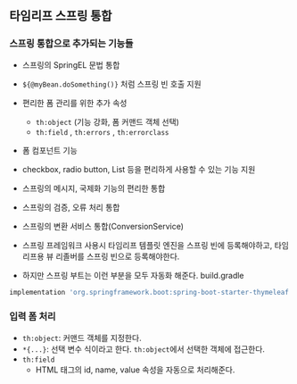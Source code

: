 ## 타임리프 스프링 통합
### 스프링 통합으로 추가되는 기능들
- 스프링의 SpringEL 문법 통합
- `${@myBean.doSomething()}` 처럼 스프링 빈 호출 지원
- 편리한 폼 관리를 위한 추가 속성
  - `th:object` (기능 강화, 폼 커맨드 객체 선택)
  - `th:field` , `th:errors` , `th:errorclass` 
- 폼 컴포넌트 기능
- checkbox, radio button, List 등을 편리하게 사용할 수 있는 기능 지원
- 스프링의 메시지, 국제화 기능의 편리한 통합
- 스프링의 검증, 오류 처리 통합
- 스프링의 변환 서비스 통합(ConversionService)

- 스프링 프레임워크 사용시 타임리프 템플릿 엔진을 스프링 빈에 등록해야하고, 타임리프용 뷰 리졸버를 스프링 빈으로 등록해야한다.
- 하지만 스프링 부트는 이런 부분을 모두 자동화 해준다.
  build.gradle
```groovy
implementation 'org.springframework.boot:spring-boot-starter-thymeleaf'
```
### 입력 폼 처리
- `th:object`: 커맨드 객체를 지정한다.
- `*{...}`: 선택 변수 식이라고 한다. `th:object`에서 선택한 객체에 접근한다.
- `th:field`
  - HTML 태그의 id, name, value 속성을 자동으로 처리해준다.



